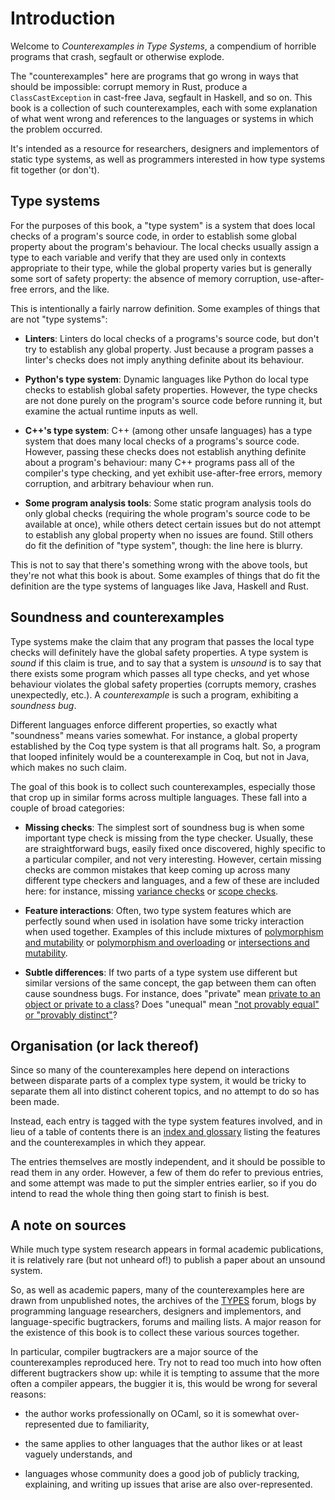 # Introduction

Welcome to *Counterexamples in Type Systems*, a compendium of horrible
programs that crash, segfault or otherwise explode.

The "counterexamples" here are programs that go wrong in ways that
should be impossible: corrupt memory in Rust, produce a
`ClassCastException` in cast-free Java, segfault in Haskell, and so
on. This book is a collection of such counterexamples, each with some
explanation of what went wrong and references to the languages or
systems in which the problem occurred.

It's intended as a resource for researchers, designers and
implementors of static type systems, as well as programmers interested
in how type systems fit together (or don't).


## Type systems

For the purposes of this book, a "type system" is a system that does
local checks of a program's source code, in order to establish some
global property about the program's behaviour. The local checks
usually assign a type to each variable and verify that they are used
only in contexts appropriate to their type, while the global property
varies but is generally some sort of safety property: the absence of
memory corruption, use-after-free errors, and the like.

This is intentionally a fairly narrow definition. Some examples of
things that are not "type systems":

  - **Linters**: Linters do local checks of a programs's source code,
    but don't try to establish any global property. Just because a
    program passes a linter's checks does not imply anything definite
    about its behaviour.

  - **Python's type system**: Dynamic languages like Python do local
    type checks to establish global safety properties. However, the
    type checks are not done purely on the program's source code
    before running it, but examine the actual runtime inputs as well.

  - **C++'s type system**: C++ (among other unsafe languages) has a
    type system that does many local checks of a programs's source
    code. However, passing these checks does not establish anything
    definite about a program's behaviour: many C++ programs pass all
    of the compiler's type checking, and yet exhibit use-after-free
    errors, memory corruption, and arbitrary behaviour when run.

  - **Some program analysis tools**: Some static program analysis
    tools do only global checks (requiring the whole program's source
    code to be available at once), while others detect certain issues
    but do not attempt to establish any global property when no issues
    are found. Still others do fit the definition of "type system",
    though: the line here is blurry.

This is not to say that there's something wrong with the above tools,
but they're not what this book is about. Some examples of things that
do fit the definition are the type systems of languages like Java,
Haskell and Rust.


## Soundness and counterexamples

Type systems make the claim that any program that passes the local
type checks will definitely have the global safety properties. A type
system is *sound* if this claim is true, and to say that a system is
*unsound* is to say that there exists some program which passes all
type checks, and yet whose behaviour violates the global safety
properties (corrupts memory, crashes unexpectedly, etc.). A
*counterexample* is such a program, exhibiting a *soundness bug*.

Different languages enforce different properties, so exactly what
"soundness" means varies somewhat. For instance, a global property
established by the Coq type system is that all programs halt. So, a
program that looped infinitely would be a counterexample in Coq, but
not in Java, which makes no such claim.

The goal of this book is to collect such counterexamples, especially
those that crop up in similar forms across multiple languages. These
fall into a couple of broad categories:

 - **Missing checks**: The simplest sort of soundness bug is when some
   important type check is missing from the type checker. Usually,
   these are straightforward bugs, easily fixed once discovered,
   highly specific to a particular compiler, and not very interesting.
   However, certain missing checks are common mistakes that keep
   coming up across many different type checkers and languages, and a
   few of these are included here: for instance, missing [variance
   checks](incomplete-variance.md) or [scope checks](scope-escape.md).

 - **Feature interactions**: Often, two type system features which are
   perfectly sound when used in isolation have some tricky
   interaction when used together. Examples of this include mixtures
   of [polymorphism and mutability](polymorphic-references.md) or
   [polymorphism and overloading](overloading-polymorphism.md) or
   [intersections and mutability](intersecting-references.md).

 - **Subtle differences**: If two parts of a type system use different
   but similar versions of the same concept, the gap between them can
   often cause soundness bugs. For instance, does "private" mean
   [private to an object or private to a class](privacy-violation.md)?
   Does "unequal" mean ["not provably equal" or "provably
   distinct"](distinctness-injectivity.md)?


## Organisation (or lack thereof)

Since so many of the counterexamples here depend on interactions
between disparate parts of a complex type system, it would be tricky
to separate them all into distinct coherent topics, and no attempt to
do so has been made.

Instead, each entry is tagged with the type system features involved,
and in lieu of a table of contents there is an [index and
glossary](glossary.md) listing the features and the counterexamples in
which they appear.

The entries themselves are mostly independent, and it should be
possible to read them in any order. However, a few of them do refer to
previous entries, and some attempt was made to put the simpler entries
earlier, so if you do intend to read the whole thing then going start
to finish is best.



## A note on sources

While much type system research appears in formal academic
publications, it is relatively rare (but not unheard of!) to publish a
paper about an unsound system.

So, as well as academic papers, many of the counterexamples here are
drawn from unpublished notes, the archives of the
[TYPES](https://lists.seas.upenn.edu/mailman/listinfo/types-list)
forum, blogs by programming language researchers, designers and
implementors, and language-specific bugtrackers, forums and mailing
lists.  A major reason for the existence of this book is to collect
these various sources together.

In particular, compiler bugtrackers are a major source of the
counterexamples reproduced here. Try not to read too much into how
often different bugtrackers show up: while it is tempting to assume
that the more often a compiler appears, the buggier it is, this would
be wrong for several reasons:

  - the author works professionally on OCaml, so it is somewhat
    over-represented due to familiarity,

  - the same applies to other languages that the author likes or at
    least vaguely understands, and

  - languages whose community does a good job of publicly tracking,
    explaining, and writing up issues that arise are also
    over-represented.
